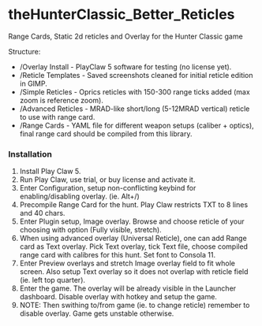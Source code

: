 # theHunterClassic_Better_Reticles
Range Cards, Static 2d reticles and Overlay for the Hunter Classic game

Structure:<br />
<ul>
<li>/Overlay Install - PlayClaw 5 software for testing (no license yet).
<li>/Reticle Templates - Saved screenshots cleaned for initial reticle edition in GIMP.
<li>/Simple Reticles - Oprics reticles with 150-300 range ticks added (max zoom is reference zoom).
<li>/Advanced Reticles - MRAD-like short/long (5-12MRAD vertical) reticle to use with range card.
<li>/Range Cards - YAML file for different weapon setups (caliber + optics), final range card should be compiled from this library. 
</ul>

<h3>Installation</h3>
<ol>
<li>Install Play Claw 5.
<li>Run Play Claw, use trial, or buy license and activate it.</li>
<li>Enter Configuration, setup non-conflicting keybind for enabling/disabling overlay. (ie. Alt+/)
<li>Precompile Range Card for the hunt. Play Claw restricts TXT to 8 lines and 40 chars.
<li>Enter Plugin setup, Image overlay. Browse and choose reticle of your choosing with option (Fully visible, stretch).
<li>When using advanced overlay (Universal Reticle), one can add Range card as Text overlay. Pick Text overlay, tick Text file, choose compiled range card with calibres for this hunt. Set font to Consola 11.
<li>Enter Preview overlays and stretch Image overlay field to fit whole screen. Also setup Text overlay so it does not overlap with reticle field (ie. left top quarter).</li>
<li>Enter the game. The overlay will be already visible in the Launcher dashboard. Disable overlay with hotkey and setup the game.
<li>NOTE: Then swithing to/from game (ie. to change reticle) remember to disable overlay. Game gets unstable otherwise.
</ol>
